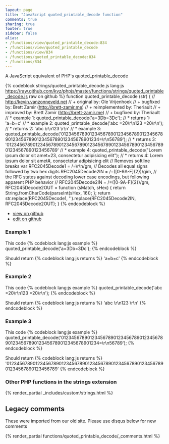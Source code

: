 ```yaml
---
layout: page
title: "JavaScript quoted_printable_decode function"
comments: true
sharing: true
footer: true
sidebar: false
alias:
- /functions/view/quoted_printable_decode:834
- /functions/view/quoted_printable_decode
- /functions/view/834
- /functions/quoted_printable_decode:834
- /functions/834
---
```

<!-- Generated by Rakefile:build -->
A JavaScript equivalent of PHP's quoted_printable_decode

{% codeblock strings/quoted_printable_decode.js lang:js https://raw.github.com/kvz/phpjs/master/functions/strings/quoted_printable_decode.js raw on github %}
function quoted_printable_decode (str) {
  // http://kevin.vanzonneveld.net
  // +   original by: Ole Vrijenhoek
  // +   bugfixed by: Brett Zamir (http://brett-zamir.me)
  // +   reimplemented by: Theriault
  // +   improved by: Brett Zamir (http://brett-zamir.me)
  // +   bugfixed by: Theriault
  // *     example 1: quoted_printable_decode('a=3Db=3Dc');
  // *     returns 1: 'a=b=c'
  // *     example 2: quoted_printable_decode('abc  =20\r\n123  =20\r\n');
  // *     returns 2: 'abc   \r\n123   \r\n'
  // *     example 3: quoted_printable_decode('012345678901234567890123456789012345678901234567890123456789012345678901234=\r\n56789');
  // *     returns 3: '01234567890123456789012345678901234567890123456789012345678901234567890123456789'
  // *    example 4: quoted_printable_decode("Lorem ipsum dolor sit amet=23, consectetur adipisicing elit");
  // *    returns 4: Lorem ipsum dolor sit amet#, consectetur adipisicing elit
  // Removes softline breaks
  var RFC2045Decode1 = /=\r\n/gm,
    // Decodes all equal signs followed by two hex digits
    RFC2045Decode2IN = /=([0-9A-F]{2})/gim,
    // the RFC states against decoding lower case encodings, but following apparent PHP behavior
    // RFC2045Decode2IN = /=([0-9A-F]{2})/gm,
    RFC2045Decode2OUT = function (sMatch, sHex) {
      return String.fromCharCode(parseInt(sHex, 16));
    };
  return str.replace(RFC2045Decode1, '').replace(RFC2045Decode2IN, RFC2045Decode2OUT);
}
{% endcodeblock %}

 - [view on github](https://github.com/kvz/phpjs/blob/master/functions/strings/quoted_printable_decode.js)
 - [edit on github](https://github.com/kvz/phpjs/edit/master/functions/strings/quoted_printable_decode.js)

### Example 1
This code
{% codeblock lang:js example %}
quoted_printable_decode('a=3Db=3Dc');
{% endcodeblock %}

Should return
{% codeblock lang:js returns %}
'a=b=c'
{% endcodeblock %}

### Example 2
This code
{% codeblock lang:js example %}
quoted_printable_decode('abc  =20\r\n123  =20\r\n');
{% endcodeblock %}

Should return
{% codeblock lang:js returns %}
'abc   \r\n123   \r\n'
{% endcodeblock %}

### Example 3
This code
{% codeblock lang:js example %}
quoted_printable_decode('012345678901234567890123456789012345678901234567890123456789012345678901234=\r\n56789');
{% endcodeblock %}

Should return
{% codeblock lang:js returns %}
'01234567890123456789012345678901234567890123456789012345678901234567890123456789'
{% endcodeblock %}


### Other PHP functions in the strings extension
{% render_partial _includes/custom/strings.html %}
## Legacy comments
These were imported from our old site. Please use disqus below for new comments
<div style="overflow-y: scroll; max-height: 500px;">
{% render_partial functions/quoted_printable_decode/_comments.html %}
</div>

